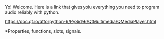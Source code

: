 Yo! Welcome. Here is a link that gives yoiu everything you need to program audio reliably with python.

https://doc.qt.io/qtforpython-6/PySide6/QtMultimedia/QMediaPlayer.html

*Properties, functions, slots, signals.